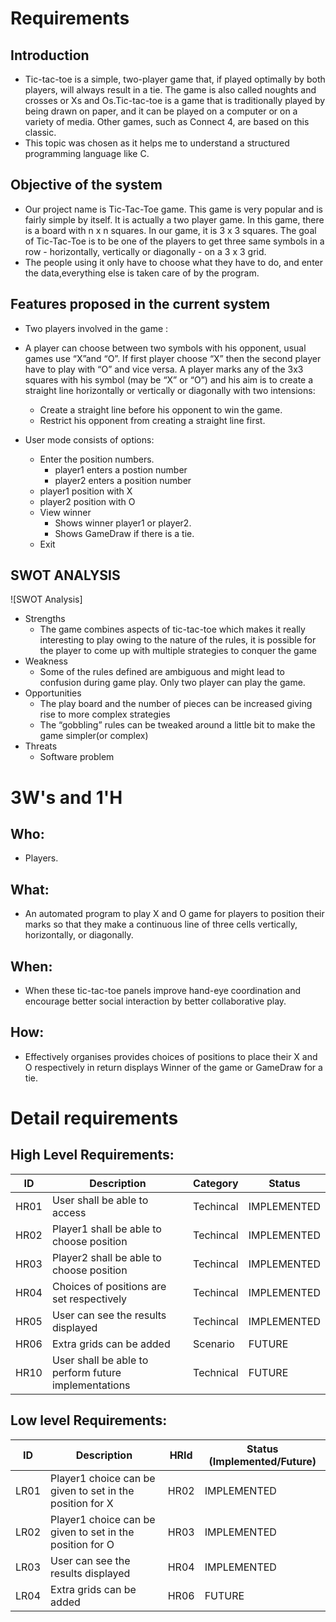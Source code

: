 # Requirements

## Introduction

-   Tic-tac-toe is a simple, two-player game that, if played optimally by both players, will always result in a tie. The game is also called noughts and crosses or Xs and Os.Tic-tac-toe is a game that is traditionally played by being drawn on paper, and it can be played on a computer or on a variety of media. Other games, such as Connect 4, are based on this classic.
-   This topic was chosen as it helps me to understand a structured programming language like C.

## Objective of the system

-   Our project name is Tic-Tac-Toe game. This game is very popular and is fairly simple by itself. It is actually a two player game. In this game, there is a board with n x n squares. In our game, it is 3 x 3 squares. The goal of Tic-Tac-Toe is to be one of the players to get three same symbols in a row - horizontally, vertically or diagonally - on a 3 x 3 grid.
-   The people using it only have to choose what they have to do, and enter the data,everything else is taken care of by the program.

## Features proposed in the current system

-   Two players involved in the game :
-   A player can choose between two symbols with his opponent, usual games use “X”and “O”. If first player choose “X” then the second player  have to play with “O” and vice versa.  A player marks any of the 3x3 squares with his symbol (may be “X” or “O”) and his aim is to create a straight line horizontally or vertically or diagonally with two intensions:

    -   Create a straight line before his opponent to win the game.
    -   Restrict his opponent from creating a straight line first.

-   User mode consists of options:
    -   Enter the position numbers.
        -  player1 enters a postion number
        -  player2 enters a position number
    -    player1 position with X
    -    player2 position with O
    -   View winner 
        -   Shows winner player1 or player2.
        -   Shows GameDraw if there is a tie.
    -   Exit

## SWOT ANALYSIS

![SWOT Analysis]
- Strengths
    -  The game combines aspects of tic-tac-toe which makes it really interesting to play owing to the nature of the rules, it is possible for the player to come up        with multiple strategies to conquer the game
- Weakness
    -  Some of the rules defined are ambiguous and might lead to confusion during game play.
    Only two player can play the game.
- Opportunities
    -  The play board and the number of pieces can be increased giving rise to more complex strategies
    -  The “gobbling” rules can be tweaked around a little bit to make the game simpler(or complex)
- Threats
    -  Software problem

# 3W&#39;s and 1&#39;H

## Who:

-   Players.

## What:

-   An automated program to play X and O game for players to position their marks so that they make a continuous line of three cells vertically, horizontally, or diagonally.

## When:

-   When these tic-tac-toe panels improve hand-eye coordination and encourage better social interaction by better collaborative play.

## How:

-   Effectively organises provides choices of positions to place their X and O respectively in return displays Winner of the game or GameDraw for a tie.

# Detail requirements

## High Level Requirements:

| ID   | Description                                              | Category  | Status      |
| ---- | -------------------------------------------------------- | --------- | ----------- |
| HR01 | User shall be able to access                             | Techincal | IMPLEMENTED |
| HR02 | Player1 shall be able to choose position                 | Techincal | IMPLEMENTED |
| HR03 | Player2 shall be able to choose position                 | Techincal | IMPLEMENTED |
| HR04 | Choices of positions are set respectively                | Techincal | IMPLEMENTED |
| HR05 | User can see the results displayed                       | Techincal | IMPLEMENTED |
| HR06 | Extra grids can be added                                 | Scenario  | FUTURE      |
| HR10 | User shall be able to perform future implementations     | Technical | FUTURE      |

## Low level Requirements:

| ID   | Description                                              | HRId   | Status (Implemented/Future) |
| ---- | -------------------------------------------------------- | ------ | --------------------------- |
| LR01 | Player1 choice can be given to set in the position for X | HR02   | IMPLEMENTED                 |      
| LR02 | Player1 choice can be given to set in the position for O | HR03   | IMPLEMENTED                 |
| LR03 | User can see the results displayed                       | HR04   | IMPLEMENTED                 |
| LR04 | Extra grids can be added                                 | HR06   | FUTURE                      |

